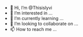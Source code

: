 - 👋 Hi, I’m @Thisislyvi
- 👀 I’m interested in ...
- 🌱 I’m currently learning ...
- 💞️ I’m looking to collaborate on ...
- 📫 How to reach me ...

<!---
Thisislyvi/Thisislyvi is a ✨ special ✨ repository because its `README.md` (this file) appears on your GitHub profile.
You can click the Preview link to take a look at your changes.
--->

